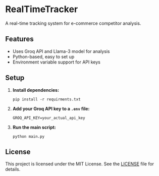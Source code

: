 # RealTimeTracker

A real-time tracking system for e-commerce competitor analysis.

## Features

- Uses Groq API and Llama-3 model for analysis
- Python-based, easy to set up
- Environment variable support for API keys

## Setup

1. **Install dependencies:**
   ```
   pip install -r requirments.txt
   ```

2. **Add your Groq API key to a `.env` file:**
   ```
   GROQ_API_KEY=your_actual_api_key
   ```

3. **Run the main script:**
   ```
   python main.py
   ```

## License

This project is licensed under the MIT License. See the [LICENSE](LICENSE) file for details.
